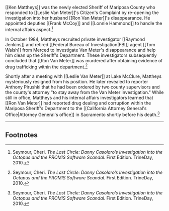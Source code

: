 [[Ken Mattheys]] was the newly elected Sheriff of Mariposa County who responded to [[Leslie Van Meter]]'s Citizen's Complaint by re-opening the investigation into her husband [[Ron Van Meter]]'s disappearance. He appointed deputies [[Frank McCoy]] and [[Lonnie Hammond]] to handle the internal affairs aspect.[^1]

In October 1984, Mattheys recruited private investigator [[Raymond Jenkins]] and retired [[Federal Bureau of Investigation|FBI]] agent [[Tom Walsh]] from Merced to investigate Van Meter's disappearance and help him clean up the Sheriff's Department. These investigators subsequently concluded that [[Ron Van Meter]] was murdered after obtaining evidence of drug trafficking within the department.[^1]

Shortly after a meeting with [[Leslie Van Meter]] at Lake McClure, Mattheys mysteriously resigned from his position. He later revealed to reporter Anthony Pirushki that he had been ordered by two county supervisors and the county's attorney "to stay away from the Van Meter investigation." While still in office, Mattheys and his internal affairs investigators learned that [[Ron Van Meter]] had reported drug dealing and corruption within the Mariposa Sheriff's Department to the [[California Attorney General's Office|Attorney General's office]] in Sacramento shortly before his death.[^1]

---
## Footnotes

[^1]: Seymour, Cheri. *The Last Circle: Danny Casolaro’s Investigation into the Octopus and the PROMIS Software Scandal*. First Edition. TrineDay, 2010.